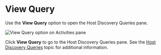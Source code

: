 # View Query

Use the __View Query__ option to open the Host Discovery Queries pane.

![View Query option on Activities pane](/img/product_docs/accessanalyzer/accessanalyzer/enterpriseauditor/admin/hostmanagement/actions/viewquery.png)

Click __View Query__ to go to the Host Discovery Queries pane. See the [Host Discovery Queries](/docs/accessanalyzer/accessanalyzer/enterpriseauditor/admin/hostdiscovery/queries.md) topic for additional information.
